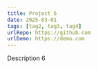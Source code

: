 ```yaml
---
title: Project 6
date: 2025-03-01
tags: [tag2, tag3, tag4]
urlRepo: https://github.com
urlDemo: https://demo.com
---
```


Description 6
